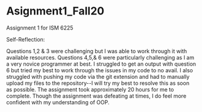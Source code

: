 # Asignment1_Fall20
Assignment 1 for ISM 6225

Self-Reflection:

Questions 1,2 & 3 were challenging but I was able to work through it with available resources. Questions 4,5,& 6 were particularly challenging as I am a very novice programmer at best. I struggled to get an output with question 6 but tried my best to work through the issues in my code to no avail. I also struggled with pushing my code via the git extension and had to manually upload my files to the repository--I will try my best to resolve this as soon as possible. The assignment took approximately 20 hours for me to complete. Though the assignment was defeating at times, I do feel more confident with my understanding of OOP.
